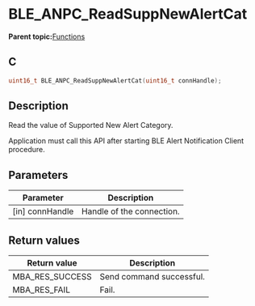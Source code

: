 # BLE\_ANPC\_ReadSuppNewAlertCat

**Parent topic:**[Functions](GUID-5028AA06-788A-4B7E-B273-018FF2507CA1.md)

## C

```c
uint16_t BLE_ANPC_ReadSuppNewAlertCat(uint16_t connHandle);
```

## Description

Read the value of Supported New Alert Category.

Application must call this API after starting BLE Alert Notification Client procedure.

## Parameters

|Parameter|Description|
|---------|-----------|
|\[in\] connHandle|Handle of the connection.|

## Return values

|Return value|Description|
|------------|-----------|
|MBA\_RES\_SUCCESS|Send command successful.|
|MBA\_RES\_FAIL|Fail.|

